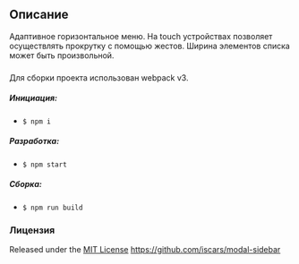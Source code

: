 ## Описание
Адаптивное горизонтальное меню. На touch устройствах позволяет осуществлять прокрутку с помощью жестов. 
Ширина элементов списка может быть произвольной.

###
Для сборки проекта использован webpack v3.

##### Инициация:
- `$ npm i`

##### Разработка:
- `$ npm start`

##### Сборка:
- `$ npm run build`

### Лицензия
Released under the [MIT License](http://www.opensource.org/licenses/mit-license.php)
https://github.com/iscars/modal-sidebar